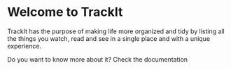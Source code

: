 # Welcome to TrackIt

TrackIt has the purpose of making life more organized and tidy by listing all the things you watch, read and see in a single place and with a unique experience.

Do you want to know more about it? Check the documentation

<!-- Do you want to participate actively in this project development? Fill this form -->

<!-- Want to know the content of future releases? Check our roadmap -->
